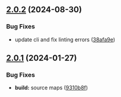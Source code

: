 ## [2.0.2](https://github.com/retejs/structures/compare/v2.0.1...v2.0.2) (2024-08-30)


### Bug Fixes

* update cli and fix linting errors ([38afa9e](https://github.com/retejs/structures/commit/38afa9e5bf1e8df6a47cb3901aa5ba1a6cf8684c))

## [2.0.1](https://github.com/retejs/structures/compare/v2.0.0...v2.0.1) (2024-01-27)


### Bug Fixes

* **build:** source maps ([9310b8f](https://github.com/retejs/structures/commit/9310b8f4866035f736f4fe5e5207d120469a3983))
